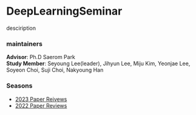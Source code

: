 # DeepLearningSeminar
desciription

### maintainers   
**Advisor**:  Ph.D Saerom Park   
**Study Member**: Seyoung Lee(leader), Jihyun Lee, Miju Kim, Yeonjae Lee, Soyeon Choi, Suji Choi, Nakyoung Han   

### Seasons   
* [2023 Paper Reivews](https://github.com/kukeumen/DeepLearningSeminar/tree/main/2023_Paper_Reviews)
* [2022 Paper Reviews](https://github.com/kukeumen/DeepLearningSeminar/tree/main/2022_Paper_Reviews)
